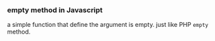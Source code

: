 ### empty method in Javascript

a simple function that define the argument is empty.
just like PHP `empty` method.